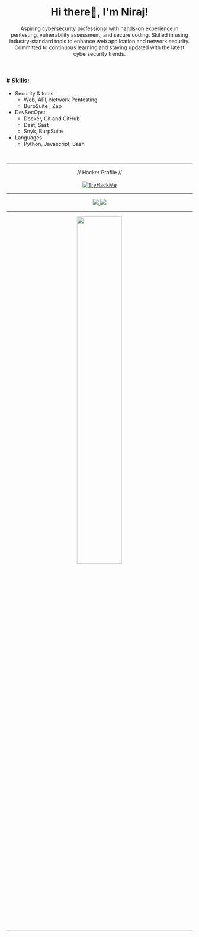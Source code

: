 ### <h1 align="center">Hi there👋, I'm <a>Niraj</a>!</h1>


<p align="center">
  Aspiring cybersecurity professional with hands-on experience in pentesting, vulnerability assessment, and secure coding. Skilled in using industry-standard tools to enhance web application and network security. Committed to continuous learning and staying updated with the latest cybersecurity trends.
</p>


<br/>

### # Skills: 
- Security & tools
  - Web, API, Network Pentesting
  - BurpSuite , Zap
- DevSecOps:
  - Docker, Git and GitHub
  - Dast, Sast
  - Snyk, BurpSuite 
- Languages
  - Python, Javascript, Bash

<br/>

---

<div align="center">
  // Hacker Profile // <br/> <br/>
  <a href="https://tryhackme.com/p/nirajkm"> 
    <img src="https://tryhackme-badges.s3.amazonaws.com/nirajkm.png" alt="TryHackMe">
  </a>
</div>

---


<!-- --- -->

<div align="center">

  <a href="https://www.linkedin.com/in/nirajkumarmahto/">
    <img src="https://img.shields.io/badge/LinkedIn-0077B5?style=for-the-badge&logo=linkedin&logoColor=white">
  </a> 
<a href="https://nirajkm.medium.com/">
   <img src="https://img.shields.io/badge/Medium-12100E?style=for-the-badge&logo=medium&logoColor=white">
  </a>

---
<p align="center">
  <img width="49%" src="https://github-readme-streak-stats.herokuapp.com/?user=nirajnkm&theme=dark&count_private=true" />
</p>

[//]: # (The End)

---
